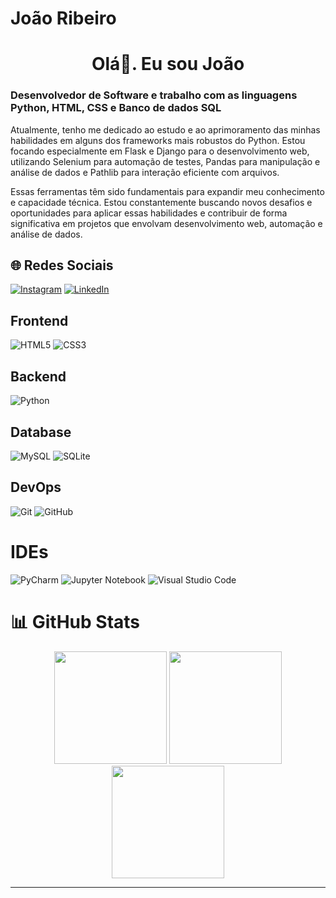 # João Ribeiro

<h1 align="center">Olá👋. Eu sou João</h1>
<h3>Desenvolvedor de Software e trabalho com as linguagens Python, HTML, CSS e Banco de dados SQL</h3>

Atualmente, tenho me dedicado ao estudo e ao aprimoramento das minhas habilidades em alguns dos frameworks mais robustos do Python. Estou focando especialmente em Flask e Django para o desenvolvimento web, utilizando Selenium para automação de testes, Pandas para manipulação e análise de dados e Pathlib para interação eficiente com arquivos.

Essas ferramentas têm sido fundamentais para expandir meu conhecimento e capacidade técnica. Estou constantemente buscando novos desafios e oportunidades para aplicar essas habilidades e contribuir de forma significativa em projetos que envolvam desenvolvimento web, automação e análise de dados.

## 🌐 Redes Sociais
[![Instagram](https://img.shields.io/badge/Instagram-%23E4405F.svg?logo=Instagram&logoColor=white)](https://www.instagram.com/joaomatheuzs/) 
[![LinkedIn](https://img.shields.io/badge/LinkedIn-%230077B5.svg?logo=linkedin&logoColor=white)](https://www.linkedin.com/in/joao-ribeiro-desenvolvedor/) 

## Frontend
![HTML5](https://img.shields.io/badge/html5-%23E34F26.svg?style=forthe-badge&logo=html5&logoColor=white) ![CSS3](https://img.shields.io/badge/css3-%231572B6.svg?style=for-the-badge&logo=css3&logoColor=white)

## Backend
![Python](https://img.shields.io/badge/python-3670A0?style=for-thebadge&logo=python&logoColor=ffdd54) 

## Database
![MySQL](https://img.shields.io/badge/mysql-%2300f.svg?style=for-thebadge&logo=mysql&logoColor=white) 
![SQLite](https://img.shields.io/badge/sqlite-%2307405e.svg?style=for-the-badge&logo=sqlite&logoColor=white)

## DevOps
![Git](https://img.shields.io/badge/git-%23F05033.svg?style=for-thebadge&logo=git&logoColor=white)
![GitHub](https://img.shields.io/badge/github-%23121011.svg?style=forthe-badge&logo=github&logoColor=white)

# IDEs
![PyCharm](https://img.shields.io/badge/pycharm-143?style=for-thebadge&logo=pycharm&logoColor=black&color=black&labelColor=green)
![Jupyter Notebook](https://img.shields.io/badge/jupyter-%23FA0F00.svg?style=for-the-badge&logo=jupyter&logoColor=white)
![Visual Studio Code](https://img.shields.io/badge/Visual%20Studio%20Code-0078d7.svg?style=for-the-badge&logo=visual-studio-code&logoColor=white)

# 📊 GitHub Stats
<div align="center">
<img height="180em" src="https://github-readme-stats.vercel.app/api?username=JoaoRibeiro01&theme=dark&hide_border=false&include_all_commits=false&count_private=false"/>
<img height="180em" src="https://github-readme-streak-stats.herokuapp.com/?user=JoaoRibeiro01&theme=dark&hide_border=false"/>
<img height="180em" src="https://github-readme-stats.vercel.app/api/top-langs/?username=JoaoRibeiro01&theme=dark&hide_border=false&include_all_commits=false&count_private=false&layout=compact"/>

---
